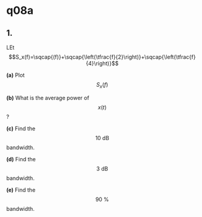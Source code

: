 # q08a

## 1.
LEt $$S_x(f)=\sqcap{(f)}+\sqcap{\left(\tfrac{f}{2}\right)}+\sqcap{\left(\tfrac{f}{4}\right)}$$

**(a)** Plot $$S_x(f)$$

**(b)** What is the average power of $$x(t)$$?

**(c)** Find the $$10\:\text{dB}$$ bandwidth.

**(d)** Find the $$3\:\text{dB}$$ bandwidth.

**(e)** Find the $$90\:\%$$ bandwidth.


